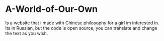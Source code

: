 # A-World-of-Our-Own
Is a website that i made with Chinese philosophy for a girl im interested in. Its in Russian, but the code is open source, you can translate and change the text as you wish.
